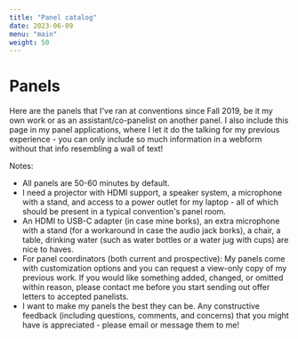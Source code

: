 ```yaml
---
title: "Panel catalog"
date: 2023-06-09
menu: "main"
weight: 50
---
```


# Panels

Here are the panels that I've ran at conventions since Fall 2019, be it my own work or as an assistant/co-panelist on another panel. I also include this page in my panel applications, where I let it do the talking for my previous experience - you can only include so much information in a webform without that info resembling a wall of text!

Notes:
* All panels are 50-60 minutes by default.
* I need a projector with HDMI support, a speaker system, a microphone with a stand, and access to a power outlet for my laptop - all of which should be present in a typical convention's panel room. 
* An HDMI to USB-C adapter (in case mine borks), an extra microphone with a stand (for a workaround in case the audio jack borks), a chair, a table, drinking water (such as water bottles or a water jug with cups) are nice to haves.
* For panel coordinators (both current and prospective): My panels come with customization options and you can request a view-only copy of my previous work. If you would like something added, changed, or omitted within reason, please contact me before you start sending out offer letters to accepted panelists.
* I want to make my panels the best they can be. Any constructive feedback (including questions, comments, and concerns) that you might have is appreciated - please email or message them to me!